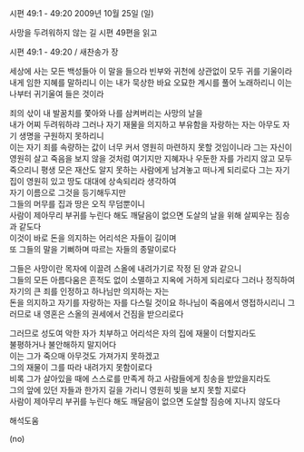 시편 49:1 - 49:20 
2009년 10월 25일 (일)

사망을  두려워하지 않는 길   시편 49편을 읽고



시편 49:1 - 49:20 / 새찬송가  장


세상에 사는 모든 백성들아 
이 말을 들으라 빈부와 귀천에 상관없이 모두 귀를 기울이라 
내게 임한 지혜를 말하리니 이는 내가 묵상한 바요 
오묘한 계시를 풀어 노래하리니 이는 나부터 귀기울여 들은 것이라  

죄의 삯이 내 발꿈치를 쫓아와 나를 삼켜버리는 사망의 날을  
내가 어찌 두려워하랴 
그러나 자기 재물을 의지하고 부유함을 자랑하는 자는 
아무도 자기 생명을 구원하지 못하리니  
이는 자기 죄를 속량하는 값이 너무 커서 영원히 마련하지 못할 것임이니라 
그는 자신이 영원히 살고 죽음을 보지 않을 것처럼 여기지만 
지혜자나 우둔한 자를 가리지 않고 모두 죽으리니 
평생 모은 재산도 알지 못하는 사람에게 남겨놓고 떠나게 되리로다 
그는 자기 집이 영원히 있고 땅도 대대에 상속되리라 생각하여  
자기 이름으로 그것을 등기해두지만  
그들의 머무를 집과 땅은 오직 무덤뿐이니  
사람이 제아무리 부귀를 누린다 해도 깨달음이 없으면 
도살의 날을 위해 살찌우는 짐승과 같도다  
이것이 바로 돈을 의지하는 어리석은 자들이 길이며  
또 그들의 말을 기뻐하며 따르는 자들의 종말이로다   

그들은 사망이란 목자에 이끌려 스올에 내려가기로 작정 된 양과 같으니  
그들의 모든 아름다움은 흔적도 없이 소멸하고 지옥에 거하게 되리로다 
그러나 정직하여 자기의 큰 죄를 인정하고 하나님만 의지하는 자는  
돈을 의지하고 자기를 자랑하는 자를 다스릴 것이요 
하나님이 죽음에서 영접하시리니 그러므로 내 영혼은 스올의 권세에서 건짐을 받으리로다  

그러므로 성도여 악한 자가 치부하고 어리석은 자의 집에 재물이 더할지라도  
불평하거나 불안해하지 말지어다  
이는 그가 죽으매 아무것도 가져가지 못하겠고  
그의 재물이 그를 따라 내려가지 못함이로다  
비록 그가 살아있을 때에 스스로를 만족게 하고 
사람들에게 칭송을 받았을지라도  
그의 앞에 있던 자들과 한가지 길을 가리니 영원히 빛을 보지 못할 지로다  
사람이 제아무리 부귀를 누린다 해도 깨달음이 없으면 도살할 짐승에 지나지 않도다

해석도움





(no)